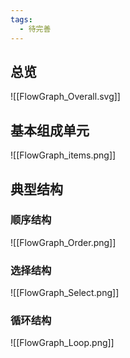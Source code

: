 ```yaml
---
tags:
  - 待完善
---
```


## 总览

![[FlowGraph_Overall.svg]]

## 基本组成单元

![[FlowGraph_items.png]]

## 典型结构

### 顺序结构

![[FlowGraph_Order.png]]

### 选择结构

![[FlowGraph_Select.png]]

### 循环结构

![[FlowGraph_Loop.png]]